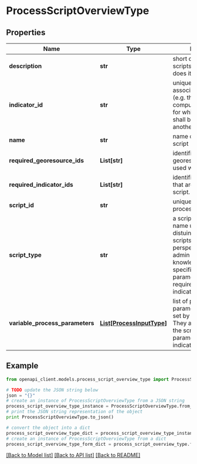 # ProcessScriptOverviewType


## Properties
Name | Type | Description | Notes
------------ | ------------- | ------------- | -------------
**description** | **str** | short description of the scripts content (what does it do) | 
**indicator_id** | **str** | unique identifier of the associated indicator (e.g. the indicator that is computed by a script or for which the values shall be aggregated to another spatial unit) | 
**name** | **str** | name of the process script | 
**required_georesource_ids** | **List[str]** | identifiers of georesources that are used within the script. | 
**required_indicator_ids** | **List[str]** | identifiers of indicators that are used within the script. | 
**script_id** | **str** | unique identifier of the process script | 
**script_type** | **str** | a script type reference name used to distuingish process scripts from a client perspective, i.e. setup admin pages due to knowledge about type-specific script parameters and required indicators/georesources | [optional] 
**variable_process_parameters** | [**List[ProcessInputType]**](ProcessInputType.md) | list of process parameters that can be set by an expert user. They are used within the script to parameterize the indicator computation | 

## Example

```python
from openapi_client.models.process_script_overview_type import ProcessScriptOverviewType

# TODO update the JSON string below
json = "{}"
# create an instance of ProcessScriptOverviewType from a JSON string
process_script_overview_type_instance = ProcessScriptOverviewType.from_json(json)
# print the JSON string representation of the object
print ProcessScriptOverviewType.to_json()

# convert the object into a dict
process_script_overview_type_dict = process_script_overview_type_instance.to_dict()
# create an instance of ProcessScriptOverviewType from a dict
process_script_overview_type_form_dict = process_script_overview_type.from_dict(process_script_overview_type_dict)
```
[[Back to Model list]](../README.md#documentation-for-models) [[Back to API list]](../README.md#documentation-for-api-endpoints) [[Back to README]](../README.md)


